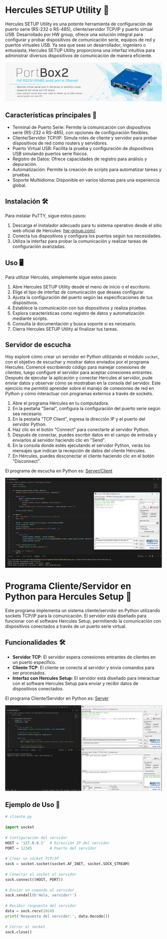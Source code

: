 # Hercules SETUP Utility 🚀

Hercules SETUP Utility es una potente herramienta de configuración de puerto serie (RS-232 o RS-485), cliente/servidor TCP/IP y puerto virtual USB. Desarrollado por HW group, ofrece una solución integral para configurar y probar dispositivos de comunicación serie, equipos de red y puertos virtuales USB. Ya sea que seas un desarrollador, ingeniero o entusiasta, Hercules SETUP Utility proporciona una interfaz intuitiva para administrar diversos dispositivos de comunicación de manera eficiente.

![Hercules](/Images/icon.jpg)

## Características principales 🎯

- Terminal de Puerto Serie: Permite la comunicación con dispositivos serie (RS-232 o RS-485), con opciones de configuración flexibles.
- Cliente/Servidor TCP/IP: Simula roles de cliente y servidor para probar dispositivos de red como routers y servidores.
- Puerto Virtual USB: Facilita la prueba y configuración de dispositivos USB simulando puertos serie físicos.
- Registro de Datos: Ofrece capacidades de registro para análisis y depuración.
- Automatización: Permite la creación de scripts para automatizar tareas y pruebas.
- Soporte Multiidioma: Disponible en varios idiomas para una experiencia global.

## Instalación 🛠️

Para instalar PuTTY, sigue estos pasos:

1. Descarga el instalador adecuado para tu sistema operativo desde el sitio web oficial de Hercules: [hw-group.com/]([https://www.hw-group.com/software/hercules-setup-utility]).
2. Conecta tus dispositivos y configura los puertos según tus necesidades.
3. Utiliza la interfaz para probar la comunicación y realizar tareas de configuración avanzadas.

## Uso 🖥️

Para utilizar Hercules, simplemente sigue estos pasos:

1. Abre Hercules SETUP Utility desde el menú de inicio o el escritorio.
2. Elige el tipo de interfaz de comunicación que deseas configurar.
3. Ajusta la configuración del puerto según las especificaciones de tus dispositivos.
4. Establece la comunicación con tus dispositivos y realiza pruebas.
5. Explora características como registro de datos y automatización mediante scripts.
6. Consulta la documentación y busca soporte si es necesario.
7. Cierra Hercules SETUP Utility al finalizar tus tareas.

## Servidor de escucha

Hoy exploré cómo crear un servidor en Python utilizando el módulo `socket`, con el objetivo de escuchar y mostrar datos enviados por el programa Hercules. Comencé escribiendo código para manejar conexiones de clientes, luego configuré el servidor para aceptar conexiones entrantes. Después de ejecutar la aplicación y conectar Hercules al servidor, pude enviar datos y observar cómo se mostraban en la consola del servidor. Este ejercicio me permitió aprender sobre el manejo de conexiones de red en Python y cómo interactuar con programas externos a través de sockets.

1. Abre el programa Hércules en tu computadora.
2. En la pestaña "Serial", configura la configuración del puerto serie según sea necesario.
3. En la pestaña "TCP Client", ingresa la dirección IP y el puerto del servidor Python.
4. Haz clic en el botón "Connect" para conectarte al servidor Python.
5. Después de conectar, puedes escribir datos en el campo de entrada y enviarlos al servidor haciendo clic en "Send".
6. En la consola donde estés ejecutando el servidor Python, verás los mensajes que indican la recepción de datos del cliente Hércules.
7. En Hércules, puedes desconectar el cliente haciendo clic en el botón "Disconnect".

El programa de escucha en Python es: [Server/Client](1-Server.py)

![Conexion](/Images/img-1.png)

# Programa Cliente/Servidor en Python para Hercules Setup 🐍

Este programa implementa un sistema cliente/servidor en Python utilizando sockets TCP/IP para la comunicación. El servidor está diseñado para funcionar con el software Hercules Setup, permitiendo la comunicación con dispositivos conectados a través de un puerto serie virtual.

## Funcionalidades 🛠️

- **Servidor TCP**: El servidor espera conexiones entrantes de clientes en un puerto específico.
- **Cliente TCP**: El cliente se conecta al servidor y envía comandos para ser procesados.
- **Interfaz con Hercules Setup**: El servidor está diseñado para interactuar con el software Hercules Setup para enviar y recibir datos de dispositivos conectados.

El programa Cliente/Servidor en Python es: [Server](2-ServerClient.py)

![Conexion](/Images/img-2.png)

## Ejemplo de Uso 📝

```python
# cliente.py

import socket

# Configuración del servidor
HOST = '127.0.0.1'  # Dirección IP del servidor
PORT = 12345        # Puerto del servidor

# Crear un socket TCP/IP
sock = socket.socket(socket.AF_INET, socket.SOCK_STREAM)

# Conectar el socket al servidor
sock.connect((HOST, PORT))

# Enviar un comando al servidor
sock.sendall(b'Hola, servidor!')

# Recibir respuesta del servidor
data = sock.recv(1024)
print('Respuesta del servidor:', data.decode())

# Cerrar el socket
sock.close()
